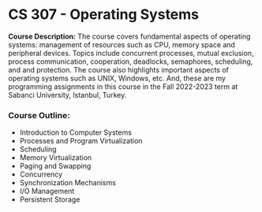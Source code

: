# CS 307 - Operating Systems

**Course Description:** The course covers fundamental aspects of operating systems: management of resources such as CPU, memory space and peripheral devices. Topics include concurrent processes, mutual exclusion, process communication, cooperation, deadlocks, semaphores, scheduling, and and protection. The course also highlights important aspects of operating systems such as UNIX, Windows, etc. And, these are my programming assignments in this course in the Fall 2022-2023 term at Sabanci University, Istanbul, Turkey.

### Course Outline:
- Introduction to Computer Systems
- Processes and Program Virtualization 
- Scheduling
- Memory Virtualization
- Paging and Swapping
- Concurrency
- Synchronization Mechanisms
- I/O Management
- Persistent Storage
